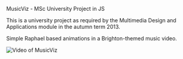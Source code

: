 MusicViz - MSc University Project in JS

This is a university project as required by the Multimedia Design and Applications module in the autumn term 2013.

Simple Raphael based animations in a Brighton-themed music video.

![Video of MusicViz](https://github.com/alengel/music-viz/blob/master/assets/MusicViz.gif)